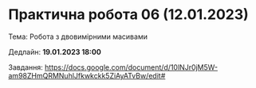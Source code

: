 # Практична робота 06 (12.01.2023)</b>

Тема: Робота з двовимірними масивами

Дедлайн: <b>19.01.2023 18:00</b>

Завдання: https://docs.google.com/document/d/10lNJr0jM5W-am98ZHmQRMNuhlJfkwkckk5ZiAyATvBw/edit#
